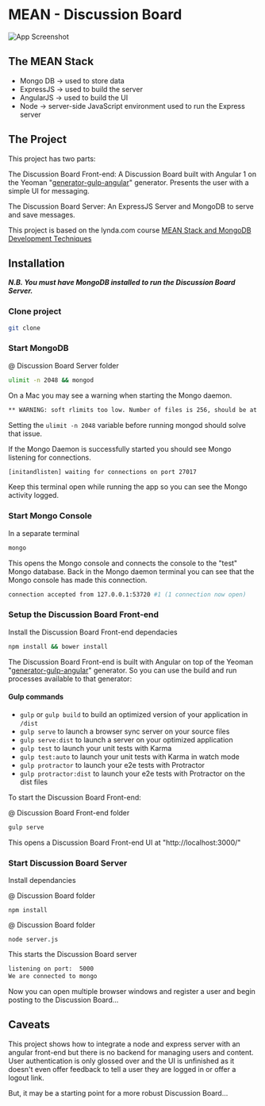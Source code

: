 # MEAN - Discussion Board

![App Screenshot](https://raw.githubusercontent.com/smerth/mean-discussion-board/master/screenshot.png)

## The MEAN Stack

- Mongo DB -> used to store data
- ExpressJS -> used to build the server
- AngularJS -> used to build the UI
- Node -> server-side JavaScript environment used to run the Express server

## The Project

This project has two parts:

The Discussion Board Front-end: A Discussion Board built with Angular 1 on the Yeoman "[generator-gulp-angular](https://github.com/swiip/generator-gulp-angular#readme)" generator. Presents the user with a simple UI for messaging.

The Discussion Board Server: An ExpressJS Server and MongoDB to serve and save messages.

This project is based on the lynda.com course [MEAN Stack and MongoDB Development Techniques](https://www.lynda.com/Express-js-tutorials/MEAN-Stack-MongoDB-Development-Techniques/)

## Installation

**_N.B. You must have MongoDB installed to run the Discussion Board Server._**

### Clone project

```bash
git clone
```

### Start MongoDB

@ Discussion Board Server folder

```bash
ulimit -n 2048 && mongod
```

On a Mac you may see a warning when starting the Mongo daemon.

```bash
** WARNING: soft rlimits too low. Number of files is 256, should be at least 1000
```

Setting the `ulimit -n 2048` variable before running mongod should solve that issue.

If the Mongo Daemon is successfully started you should see Mongo listening for connections.

```bash
[initandlisten] waiting for connections on port 27017
```

Keep this terminal open while running the app so you can see the Mongo activity logged.

### Start Mongo Console

In a separate terminal

```bash
mongo
```

This opens the Mongo console and connects the console to the "test" Mongo database. Back in the Mongo daemon terminal you can see that the Mongo console has made this connection.

```bash
connection accepted from 127.0.0.1:53720 #1 (1 connection now open)
```

### Setup the Discussion Board Front-end

Install the Discussion Board Front-end dependacies

```bash
npm install && bower install
```

The Discussion Board Front-end is built with Angular on top of the Yeoman "[generator-gulp-angular](https://github.com/swiip/generator-gulp-angular#readme)" generator. So you can use the build and run processes available to that generator:

#### Gulp commands

- `gulp` or `gulp build` to build an optimized version of your application in `/dist`
- `gulp serve` to launch a browser sync server on your source files
- `gulp serve:dist` to launch a server on your optimized application
- `gulp test` to launch your unit tests with Karma
- `gulp test:auto` to launch your unit tests with Karma in watch mode
- `gulp protractor` to launch your e2e tests with Protractor
- `gulp protractor:dist` to launch your e2e tests with Protractor on the dist files

To start the Discussion Board Front-end:

@ Discussion Board Front-end folder

```bash
gulp serve
```

This opens a Discussion Board Front-end UI at "http://localhost:3000/"

### Start Discussion Board Server

Install dependancies

@ Discussion Board folder

```
npm install
```

@ Discussion Board folder

```
node server.js
```

This starts the Discussion Board server

```bash
listening on port:  5000
We are connected to mongo
```

Now you can open multiple browser windows and register a user and begin posting to the Discussion Board...

## Caveats

This project shows how to integrate a node and express server with an angular front-end but there is no backend for managing users and content. User authentication is only glossed over and the UI is unfinished as it doesn't even offer feedback to tell a user they are logged in or offer a logout link.

But, it may be a starting point for a more robust Discussion Board...
